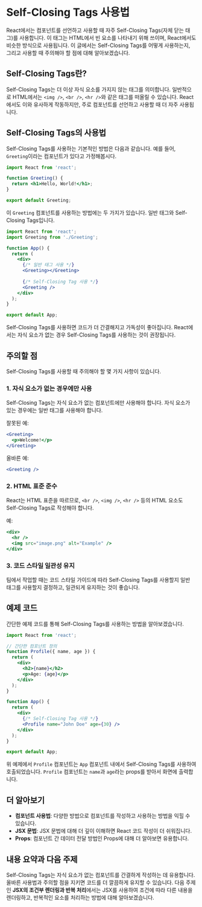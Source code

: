 # Self-Closing Tags 사용법

React에서는 컴포넌트를 선언하고 사용할 때 자주 Self-Closing Tags(자체 닫는 태그)를 사용합니다. 이 태그는 HTML에서 빈 요소를 나타내기 위해 쓰이며, React에서도 비슷한 방식으로 사용됩니다. 이 글에서는 Self-Closing Tags를 어떻게 사용하는지, 그리고 사용할 때 주의해야 할 점에 대해 알아보겠습니다.

## Self-Closing Tags란?

Self-Closing Tags는 더 이상 자식 요소를 가지지 않는 태그를 의미합니다. 일반적으로 HTML에서는 `<img />`, `<br />`, `<hr />`와 같은 태그를 떠올릴 수 있습니다. React에서도 이와 유사하게 작동하지만, 주로 컴포넌트를 선언하고 사용할 때 더 자주 사용됩니다.

## Self-Closing Tags의 사용법

Self-Closing Tags를 사용하는 기본적인 방법은 다음과 같습니다. 예를 들어, `Greeting`이라는 컴포넌트가 있다고 가정해봅시다.

```jsx
import React from 'react';

function Greeting() {
  return <h1>Hello, World!</h1>;
}

export default Greeting;
```

이 `Greeting` 컴포넌트를 사용하는 방법에는 두 가지가 있습니다. 일반 태그와 Self-Closing Tags입니다.

```jsx
import React from 'react';
import Greeting from './Greeting';

function App() {
  return (
    <div>
      {/* 일반 태그 사용 */}
      <Greeting></Greeting>
      
      {/* Self-Closing Tag 사용 */}
      <Greeting />
    </div>
  );
}

export default App;
```

Self-Closing Tags를 사용하면 코드가 더 간결해지고 가독성이 좋아집니다. React에서는 자식 요소가 없는 경우 Self-Closing Tags를 사용하는 것이 권장됩니다.

## 주의할 점

Self-Closing Tags를 사용할 때 주의해야 할 몇 가지 사항이 있습니다.

### 1. 자식 요소가 없는 경우에만 사용

Self-Closing Tags는 자식 요소가 없는 컴포넌트에만 사용해야 합니다. 자식 요소가 있는 경우에는 일반 태그를 사용해야 합니다.

잘못된 예:

```jsx
<Greeting>
  <p>Welcome!</p>
</Greeting>
```

올바른 예:

```jsx
<Greeting />
```

### 2. HTML 표준 준수

React는 HTML 표준을 따르므로, `<br />`, `<img />`, `<hr />` 등의 HTML 요소도 Self-Closing Tags로 작성해야 합니다.

예:

```jsx
<div>
  <hr />
  <img src="image.png" alt="Example" />
</div>
```

### 3. 코드 스타일 일관성 유지

팀에서 작업할 때는 코드 스타일 가이드에 따라 Self-Closing Tags를 사용할지 일반 태그를 사용할지 결정하고, 일관되게 유지하는 것이 좋습니다.

## 예제 코드

간단한 예제 코드를 통해 Self-Closing Tags를 사용하는 방법을 알아보겠습니다.

```jsx
import React from 'react';

// 간단한 컴포넌트 정의
function Profile({ name, age }) {
  return (
    <div>
      <h2>{name}</h2>
      <p>Age: {age}</p>
    </div>
  );
}

function App() {
  return (
    <div>
      {/* Self-Closing Tag 사용 */}
      <Profile name="John Doe" age={30} />
    </div>
  );
}

export default App;
```

위 예제에서 `Profile` 컴포넌트는 `App` 컴포넌트 내에서 Self-Closing Tags를 사용하여 호출되었습니다. `Profile` 컴포넌트는 `name`과 `age`라는 props를 받아서 화면에 출력합니다.

## 더 알아보기

- **컴포넌트 사용법**: 다양한 방법으로 컴포넌트를 작성하고 사용하는 방법을 익힐 수 있습니다.
- **JSX 문법**: JSX 문법에 대해 더 깊이 이해하면 React 코드 작성이 더 쉬워집니다.
- **Props**: 컴포넌트 간 데이터 전달 방법인 Props에 대해 더 알아보면 유용합니다.

## 내용 요약과 다음 주제

Self-Closing Tags는 자식 요소가 없는 컴포넌트를 간결하게 작성하는 데 유용합니다. 올바른 사용법과 주의할 점을 지키면 코드를 더 깔끔하게 유지할 수 있습니다. 다음 주제인 **JSX의 조건부 렌더링과 반복 처리**에서는 JSX를 사용하여 조건에 따라 다른 내용을 렌더링하고, 반복적인 요소를 처리하는 방법에 대해 알아보겠습니다.